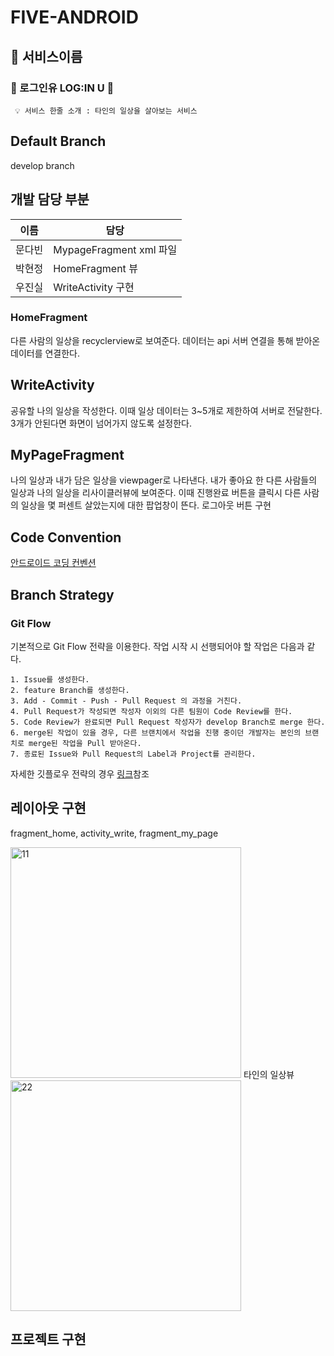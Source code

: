 # FIVE-ANDROID

## 💚 서비스이름

### 🔑 로그인유 LOG:IN U 🔑

```
 💡 서비스 한줄 소개 : 타인의 일상을 살아보는 서비스
```

## Default Branch

develop branch

## 개발 담당 부분

| 이름 | 담당|
| --- | --- |
| 문다빈 | MypageFragment xml 파일 | ViewApater 구현 | 리사이클러뷰 구현 | 서버연결 |
| 박현정 | HomeFragment 뷰 | Daily Adatper 구현 | 해야할 리스트 중첩 리사이클러뷰 구현 | Response data 생성| 서버 통신 연결|
| 우진실 | WriteActivity 구현 | 리스트 추가 구현 | 서버 통신 연결| 

### HomeFragment
다른 사람의 일상을 recyclerview로 보여준다. 데이터는 api 서버 연결을 통해 받아온 데이터를 연결한다.
## WriteActivity
공유할 나의 일상을 작성한다. 이때 일상 데이터는 3~5개로 제한하여 서버로 전달한다. 3개가 안된다면 화면이 넘어가지 않도록 설정한다.

## MyPageFragment
나의 일상과 내가 담은 일상을 viewpager로 나타낸다. 내가 좋아요 한 다른 사람들의 일상과 나의 일상을 리사이클러뷰에 보여준다.
이때 진행완료 버튼을 클릭시 다른 사람의 일상을 몇 퍼센트 살았는지에 대한 팝업창이 뜬다.
로그아웃 버튼 구현 


## Code Convention
[안드로이드 코딩 컨벤션](https://github.com/SOPKATHON-FIVE/FIVE-ANDROID/wiki/Android-Coding-Convention)

## Branch Strategy
### Git Flow

기본적으로 Git Flow 전략을 이용한다. 작업 시작 시 선행되어야 할 작업은 다음과 같다.

```
1. Issue를 생성한다.
2. feature Branch를 생성한다.
3. Add - Commit - Push - Pull Request 의 과정을 거친다.
4. Pull Request가 작성되면 작성자 이외의 다른 팀원이 Code Review를 한다.
5. Code Review가 완료되면 Pull Request 작성자가 develop Branch로 merge 한다.
6. merge된 작업이 있을 경우, 다른 브랜치에서 작업을 진행 중이던 개발자는 본인의 브랜치로 merge된 작업을 Pull 받아온다.
7. 종료된 Issue와 Pull Request의 Label과 Project를 관리한다.
```

자세한 깃플로우 전략의 경우 [링크](https://github.com/8-seconds/WIKI_FOR_8_SECONDS/blob/main/GitHub/GitFlowAraboza.md)참조
## 레이아웃 구현
fragment_home, activity_write, fragment_my_page


<WriteActivity>
<img width="369" alt="11" src="https://user-images.githubusercontent.com/81394850/169670258-b5bef2aa-384e-4626-9c8b-3677bad526b4.png">

<MyPageFragment>
 타인의 일상뷰
 <img width="369" alt="22" src="https://user-images.githubusercontent.com/81394850/169670348-0ce64379-7342-4b2e-8b12-f734e06795fc.png">

 
 ## 프로젝트 구현
